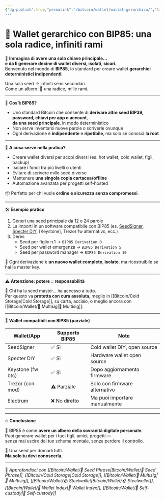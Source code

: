 ```yaml
---
{"dg-publish":true,"permalink":"/bitcoin/wallet/wallet-gerarchico/","title":"🌳 Wallet gerarchico con BIP85: una sola radice, infiniti rami","tags":["Wallet","BIP85","SelfCustody","Sicurezza","Seed","ColdStorage"]}
---
```



# 🌳 Wallet gerarchico con BIP85: una sola radice, infiniti rami

🧠 **Immagina di avere una sola chiave principale…  
e da lì generare decine di wallet diversi, isolati, sicuri.**  
Benvenuto nel mondo di **BIP85**, lo standard per creare wallet **gerarchici deterministici indipendenti**.

Una sola seed → infiniti semi secondari.  
Come un albero: 🌱 una radice, mille rami.

---

🔐 **Cos’è BIP85?**

- Uno standard Bitcoin che consente di **derivare altre seed BIP39, password, chiavi per app o account**,  
  **da una seed principale**, in modo deterministico  
- Non serve inventarsi nuove parole o scriverle ovunque  
- Ogni derivazione è **indipendente** e **ripetibile**, ma solo se conosci **la root**

---

🧰 **A cosa serve nella pratica?**

- Creare wallet diversi per scopi diversi (es. hot wallet, cold wallet, figli, backup)  
- Isolare i fondi tra più livelli o utenti  
- Evitare di scrivere mille seed diverse  
- Mantenere **una singola copia cartacea/offline**  
- Automazione avanzata per progetti self-hosted

📦 Perfetto per chi vuole **ordine e sicurezza senza compromessi**.

---

🛠️ **Esempio pratico**

1. Generi una seed principale da 12 o 24 parole  
2. La importi in un software compatibile con BIP85 (es. [SeedSigner](https://seedsigner.com), [Specter DIY](https://specter.solutions), [Keystone], Trezor fw alternativo, ecc.)  
3. Derivi:  
   - Seed per figlio n.1 → `BIP85 Derivation 0`  
   - Seed per wallet emergenza → `BIP85 Derivation 5`  
   - Seed per password manager → `BIP85 Derivation 10`

🎯 Ogni derivazione è **un nuovo wallet completo, isolato**, ma ricostruibile se hai la master key.

---

⚠️ **Attenzione: potere = responsabilità**

🧨 Chi ha la seed master… ha accesso a tutto.  
Per questo va **protetta con cura assoluta**, meglio in [[Bitcoin/Cold Storage\|Cold Storage]], su carta, acciaio, o meglio ancora con [[Bitcoin/Wallet/🔐 Multisig\|🔐 Multisig]].

---

📱 **Wallet compatibili con BIP85 (parziale)**

| Wallet/App       | Supporto BIP85 | Note                              |
|------------------|----------------|-----------------------------------|
| SeedSigner       | ✅ Sì          | Cold wallet DIY, open source     |
| Specter DIY      | ✅ Sì          | Hardware wallet open source      |
| Keystone (fw btc)| ✅ Sì          | Dopo aggiornamento firmware      |
| Trezor (con mod) | ⚠️ Parziale   | Solo con firmware alternativo    |
| Electrum         | ❌ No diretto  | Ma puoi importare manualmente    |

---

🔥 **Conclusione**

🌳 BIP85 è come **avere un albero della sovranità digitale personale**.  
Puoi generare wallet per i tuoi figli, amici, progetti —  
senza mai uscire dal tuo schema mentale, senza perdere il controllo.

🧠 Una seed per domarli tutti.  
**Ma solo tu devi conoscerla.**

---

🔗 _Approfondisci con [[Bitcoin/Wallet/🧠 Seed Phrase\|Bitcoin/Wallet/🧠 Seed Phrase]], [[Bitcoin/Cold Storage\|Cold Storage]], [[Bitcoin/Wallet/🔐 Multisig\|🔐 Multisig]], [[Bitcoin/Wallet/🪨 Steelwallet\|Bitcoin/Wallet/🪨 Steelwallet]], [[Bitcoin/Wallet/🧭 Wallet Index\|🧭 Wallet Index]], [[Bitcoin/Wallet/🔐 Self-custody\|🔐 Self-custody]]_
